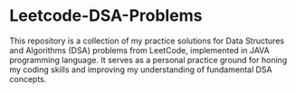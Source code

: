 # Leetcode-DSA-Problems
This repository is a collection of my practice solutions for Data Structures and Algorithms (DSA) problems from LeetCode, implemented in JAVA programming language. It serves as a personal practice ground for honing my coding skills and improving my understanding of fundamental DSA concepts.

